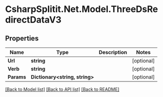 # CsharpSplitit.Net.Model.ThreeDsRedirectDataV3

## Properties

Name | Type | Description | Notes
------------ | ------------- | ------------- | -------------
**Url** | **string** |  | [optional] 
**Verb** | **string** |  | [optional] 
**Params** | **Dictionary&lt;string, string&gt;** |  | [optional] 

[[Back to Model list]](../README.md#documentation-for-models) [[Back to API list]](../README.md#documentation-for-api-endpoints) [[Back to README]](../README.md)

